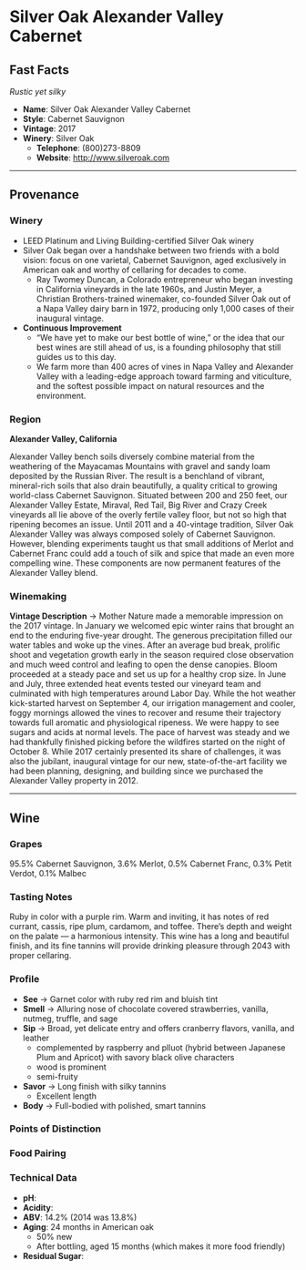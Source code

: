 # Silver Oak Alexander Valley Cabernet
## Fast Facts
*Rustic yet silky*
 - **Name**: Silver Oak Alexander Valley Cabernet
 - **Style**: Cabernet Sauvignon
 - **Vintage**: 2017
 - **Winery**: Silver Oak
     - **Telephone**: (800)273-8809
     - **Website**: http://www.silveroak.com
- - - -

## Provenance
### Winery
 - LEED Platinum and Living Building-certified Silver Oak winery
 - Silver Oak began over a handshake between two friends with a bold vision: focus on one varietal, Cabernet Sauvignon, aged exclusively in American oak and worthy of cellaring for decades to come.
     - Ray Twomey Duncan, a Colorado entrepreneur who began investing in California vineyards in the late 1960s, and Justin Meyer, a Christian Brothers-trained winemaker, co-founded Silver Oak out of a Napa Valley dairy barn in 1972, producing only 1,000 cases of their inaugural vintage.
 - **Continuous Improvement**
     - “We have yet to make our best bottle of wine,” or the idea that our best wines are still ahead of us, is a founding philosophy that still guides us to this day.
     - We farm more than 400 acres of vines in Napa Valley and Alexander Valley with a leading-edge approach toward farming and viticulture, and the softest possible impact on natural resources and the environment.

### Region
**Alexander Valley, California**

Alexander Valley bench soils diversely combine material from the weathering of the Mayacamas Mountains with gravel and sandy loam deposited by the Russian River. The result is a benchland of vibrant, mineral-rich soils that also drain beautifully, a quality critical to growing world-class Cabernet Sauvignon. Situated between 200 and 250 feet, our Alexander Valley Estate, Miraval, Red Tail, Big River and Crazy Creek vineyards all lie above of the overly fertile valley floor, but not so high that ripening becomes an issue. Until 2011 and a 40-vintage tradition, Silver Oak Alexander Valley was always composed solely of Cabernet Sauvignon.  However, blending experiments taught us that small additions of Merlot and Cabernet Franc could add a touch of silk and spice that made an even more compelling wine. These components are now permanent features of the Alexander Valley blend.

### Winemaking 
**Vintage Description** → Mother Nature made a memorable impression on the 2017 vintage. In January we welcomed epic winter rains that brought an end to the enduring five-year drought. The generous precipitation filled our water tables and woke up the vines. After an average bud break, prolific shoot and vegetation growth early in the season required close observation and much weed control and leafing to open the dense canopies. Bloom proceeded at a steady pace and set us up for a healthy crop size. In June and July, three extended heat events tested our vineyard team and culminated with high temperatures around Labor Day. While the hot weather kick-started harvest on September 4, our irrigation management and cooler, foggy mornings allowed the vines to recover and resume their trajectory towards full aromatic and physiological ripeness. We were happy to see sugars and acids at normal levels. The pace of harvest was steady and we had thankfully finished picking before the wildfires started on the night of October 8. While 2017 certainly presented its share of challenges, it was also the jubilant, inaugural vintage for our new, state-of-the-art facility we had been planning, designing, and building since we purchased the Alexander Valley property in 2012.
- - - -

## Wine
### Grapes
95.5% Cabernet Sauvignon, 3.6% Merlot, 0.5% Cabernet Franc, 0.3% Petit Verdot, 0.1% Malbec

### Tasting Notes
Ruby in color with a purple rim. Warm and inviting, it has notes of red currant, cassis, ripe plum, cardamom, and toffee. There’s depth and weight on the palate — a harmonious intensity. This wine has a long and beautiful finish, and its fine tannins will provide drinking pleasure through 2043 with proper cellaring.

### Profile
 - **See** →  Garnet color with ruby red rim and bluish tint
 - **Smell** → Alluring nose of chocolate covered strawberries, vanilla, nutmeg, truffle, and sage
 - **Sip** → Broad, yet delicate entry and offers cranberry flavors, vanilla, and leather
     - complemented by raspberry and plluot (hybrid between Japanese Plum and Apricot) with savory black olive characters
     - wood is prominent
     - semi-fruity
 - **Savor** → Long finish with silky tannins
     - Excellent length
 - **Body** → Full-bodied with polished, smart tannins

### Points of Distinction

### Food Pairing

### Technical Data
 - **pH**: 
 - **Acidity**: 
 - **ABV**: 14.2% (2014 was 13.8%)
 - **Aging**: 24 months in American oak
     - 50% new
     - After bottling, aged 15 months (which makes it more food friendly)
 - **Residual Sugar**: 
